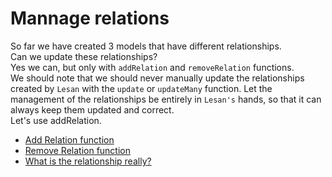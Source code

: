 # Mannage relations

So far we have created 3 models that have different relationships.  
Can we update these relationships?  
Yes we can, but only with `addRelation` and `removeRelation` functions.  
We should note that we should never manually update the relationships created by `Lesan` with the `update` or `updateMany` function. Let the management of the relationships be entirely in `Lesan's` hands, so that it can always keep them updated and correct.  
Let's use addRelation.

- [Add Relation function](./add_relation_fn.md)
- [Remove Relation function](./remove_relation_fn.md)
- [What is the relationship really?](./what_is_the_relationship.md)

